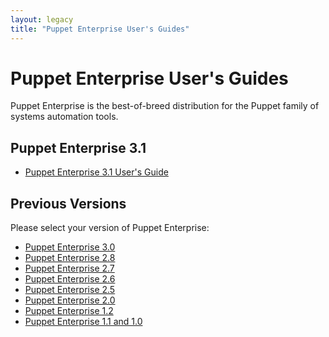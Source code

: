 ```yaml
---
layout: legacy
title: "Puppet Enterprise User's Guides"
---
```


Puppet Enterprise User's Guides
=====

Puppet Enterprise is the best-of-breed distribution for the Puppet family of systems automation tools.

Puppet Enterprise 3.1
-----

* [Puppet Enterprise 3.1 User's Guide](./3.1)

Previous Versions
-----

Please select your version of Puppet Enterprise:

* [Puppet Enterprise 3.0](./3.0)
* [Puppet Enterprise 2.8](./2.8)
* [Puppet Enterprise 2.7](./2.7)
* [Puppet Enterprise 2.6](./2.6)
* [Puppet Enterprise 2.5](./2.5)
* [Puppet Enterprise 2.0](./2.0)
* [Puppet Enterprise 1.2](./1.2)
* [Puppet Enterprise 1.1 and 1.0](./1.1)
